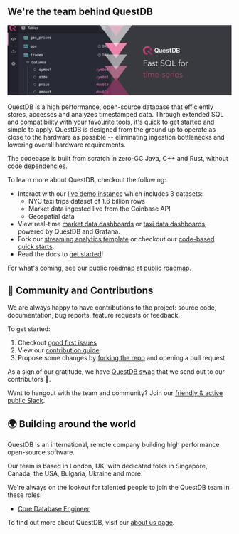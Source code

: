 ## We're the team behind QuestDB

![Banner with illustration of QuestDB, the open source time series database](/images/org_banner.png)

QuestDB is a high performance, open-source database that efficiently stores, accesses and analyzes timestamped data. Through extended SQL and compatibility 
with your favourite tools, it's quick to get started and simple to apply. QuestDB is designed from the ground up to operate as close to the 
hardware as possible -- eliminating ingestion bottlenecks and lowering overall hardware requirements.

The codebase is built from scratch in zero-GC Java, C++ and Rust, without code dependencies.

To learn more about QuestDB, checkout the following:

* Interact with our [live demo instance](https://demo.questdb.io/) which includes 3 datasets:
  * NYC taxi trips dataset of 1.6 billion rows
  * Market data ingested live from the Coinbase API
  * Geospatial data
* View real-time [market data dashboards](https://questdb.io/dashboards/crypto/) or [taxi data dashboards](https://questdb.io/dashboards/taxi/), powered by QuestDB and Grafana.
* Fork our [streaming analytics template](https://github.com/questdb/time-series-streaming-analytics-template) or checkout our [code-based quick starts](https://github.com/questdb/questdb-quickstart).
* Read the docs to [get started](https://questdb.io/docs/)!

For what's coming, see our public roadmap at [public roadmap](https://github.com/orgs/questdb/projects/1/views/5).

## 🤝 Community and Contributions

We are always happy to have contributions to the project: source code, documentation, bug reports, feature requests or feedback.

To get started: 

1. Checkout [good first issues](https://github.com/questdb/questdb/issues?q=is%3Aissue+is%3Aopen+label%3A%22Good+first+issue%22)
2. View our [contribution guide](https://github.com/questdb/questdb/blob/master/CONTRIBUTING.md)
3. Propose some changes by [forking the repo](https://docs.github.com/en/github/getting-started-with-github/fork-a-repo) and opening a pull request

As a sign of our gratitude, we have [QuestDB swag](https://questdb.io/community) that we send out to our contributors 🙌.

Want to hangout with the team and community? Join our [friendly & active public Slack](https://slack.questdb.io/).

## 🌍 Building around the world

QuestDB is an international, remote company building high performance open-source software.

Our team is based in London, UK, with dedicated folks in Singapore, Canada, the USA, Bulgaria, Ukraine and more.

We're always on the lookout for talented people to join the QuestDB team in these roles:

- [Core Database Engineer](https://questdb.io/careers/core-database-engineer/)

To find out more about QuestDB, visit our [about us page](https://questdb.io/about-us/).
